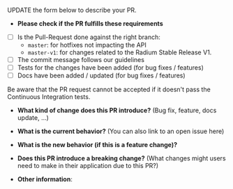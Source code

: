 UPDATE the form below to describe your PR.


* **Please check if the PR fulfills these requirements**
- [ ] Is the Pull-Request done against the right branch:
  - `master`: for hotfixes not impacting the API
  - `master-v1`: for changes related to the Radium Stable Release V1.
- [ ] The commit message follows our guidelines
- [ ] Tests for the changes have been added (for bug fixes / features)
- [ ] Docs have been added / updated (for bug fixes / features)

Be aware that the PR request cannot be accepted if it doesn't pass the Continuous Integration tests.


* **What kind of change does this PR introduce?** (Bug fix, feature, docs update, ...)



* **What is the current behavior?** (You can also link to an open issue here)



* **What is the new behavior (if this is a feature change)?**



* **Does this PR introduce a breaking change?** (What changes might users need to make in their application due to this PR?)



* **Other information**:

